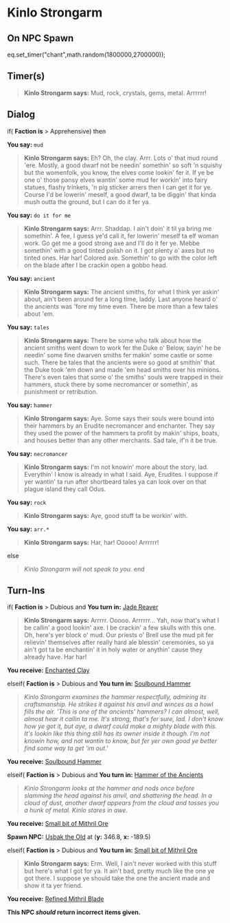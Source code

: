 # Kinlo Strongarm


## On NPC Spawn

eq.set_timer("chant",math.random(1800000,2700000));
## Timer(s)

>**Kinlo Strongarm says:** Mud, rock, crystals, gems, metal. Arrrrrr!
## Dialog

if( **Faction is** > Apprehensive) then


**You say:** `mud`




>**Kinlo Strongarm says:** Eh? Oh, the clay. Arrr. Lots o' that mud round 'ere. Mostly, a good dwarf not be needin' somethin' so soft 'n squishy but the womenfolk, you know, the elves come lookin' fer it. If ye be one o' those pansy elves wantin' some mud fer workin' into fairy statues, flashy trinkets, 'n pig sticker arrers then I can get it for ye. Course I'd be lowerin' meself, a good dwarf, ta be diggin' that kinda mush outta the ground, but I can do it fer ya.


**You say:** `do it for me`




>**Kinlo Strongarm says:** Arrr. Shaddap. I ain't doin' it til ya bring me somethin'. A fee, I guess ye'd call it, fer lowerin' meself ta elf woman work. Go get me a good strong axe and I'll do it fer ye. Mebbe somethin' with a good tinted polish on it. I got plenty o' axes but no tinted ones. Har har! Colored axe. Somethin' to go with the color left on the blade after I be crackin open a gobbo head.


**You say:** `ancient`




>**Kinlo Strongarm says:** The ancient smiths, for what I think yer askin' about, ain't been around fer a long time, laddy. Last anyone heard o' the ancients was 'fore my time even. There be more than a few tales about 'em.


**You say:** `tales`




>**Kinlo Strongarm says:** There be some who talk about how the ancient smiths went down to work fer the Duke o' Below, sayin' he be needin' some fine dwarven smiths fer makin' some castle or some such. There be tales that the ancients were so good at smithin' that the Duke took 'em down and made 'em head smiths over his minions. There's even tales that some o' the smiths' souls were trapped in their hammers, stuck there by some necromancer or somethin', as punishment or retribution.


**You say:** `hammer`




>**Kinlo Strongarm says:** Aye. Some says their souls were bound into their hammers by an Erudite necromancer and enchanter. They say they used the power of the hammers ta profit by makin' ships, boats, and houses better than any other merchants. Sad tale, if'n it be true.


**You say:** `necromancer`




>**Kinlo Strongarm says:** I'm not knowin' more about the story, lad. Everythin' I know is already in what I said. Aye, Erudites. I suppose if yer wantin' ta run after shortbeard tales ya can look over on that plague island they call Odus.


**You say:** `rock`




>**Kinlo Strongarm says:** Aye, good stuff ta be workin' with.


**You say:** `arr.*`




>**Kinlo Strongarm says:** Har, har!  Ooooo!  Arrrrrr!


else


>*Kinlo Strongarm will not speak to you.*
end

## Turn-Ins



if( **Faction is** > Dubious and  **You turn in:** [Jade Reaver](/item/5664)


>**Kinlo Strongarm says:** Arrrrr. Ooooo. Arrrrrr... Yah, now that's what I be callin' a good lookin' axe. I be crackin' a few skulls with this one. Oh, here's yer block o' mud. Our priests o' Brell use the mud pit fer relievin' themselves after really hard ale blessin' ceremonies, so ya ain't got ta be enchantin' it in holy water or anythin' cause they already have. Har har!


 **You receive:**  [Enchanted Clay](/item/20455) 

elseif( **Faction is** > Dubious and  **You turn in:** [Soulbound Hammer](/item/20478)


>*Kinlo Strongarm examines the hammer respectfully, admiring its craftsmanship. He strikes it against his anvil and winces as a howl fills the air. 'This is one of the ancients' hammers? I can almost, well, almost hear it callin ta me. It's strong, that's fer sure, lad. I don't know how ye got it, but aye, a dwarf could make a mighty blade with this. It's lookin like this thing still has its owner inside it though. I'm not knowin how, and not wantin to know, but fer yer own good ye better find some way ta get 'im out.'*


 **You receive:**  [Soulbound Hammer](/item/20478) 

elseif( **Faction is** > Dubious and  **You turn in:** [Hammer of the Ancients](/item/20485)


>*Kinlo Strongarm looks at the hammer and nods once before slamming the head against his anvil, and shattering the head. In a cloud of dust, another dwarf appears from the cloud and tosses you a hunk of metal. Kinlo stares in awe.*


 **You receive:**  [Small bit of Mithril Ore](/item/20482) 


**Spawn NPC:**  [Usbak the Old](/npc/67089) at (**y:** 346.8, **x:** -189.5)

elseif( **Faction is** > Dubious and  **You turn in:** [Small bit of Mithril Ore](/item/20482)


>**Kinlo Strongarm says:** Erm. Well, I ain't never worked with this stuff but here's what I got for ya. It ain't bad, pretty much like the one ye got there. I suppose ye should take the one the ancient made and show it ta yer friend.


 **You receive:**  [Refined Mithril Blade](/item/20483) 

**This NPC *should* return incorrect items given.**
